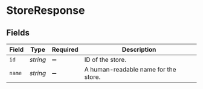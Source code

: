 # StoreResponse


## Fields

| Field                                | Type                                 | Required                             | Description                          |
| ------------------------------------ | ------------------------------------ | ------------------------------------ | ------------------------------------ |
| `id`                                 | *string*                             | :heavy_minus_sign:                   | ID of the store.                     |
| `name`                               | *string*                             | :heavy_minus_sign:                   | A human-readable name for the store. |